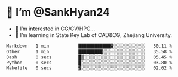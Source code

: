 # 👋 I’m @SankHyan24

- 👀 I’m interested in CG/CV/HPC...
- 🌱 I’m learning in State Key Lab of CAD&CG, Zhejiang University.

<!---
SankHyan24/SankHyan24 is a ✨ special ✨ repository because its `README.md` (this file) appears on your GitHub profile.
You can click the Preview link to take a look at your changes.
--->
<!--START_SECTION:waka-->

```txt
Markdown   1 min           ████████████▓░░░░░░░░░░░░   50.11 %
Other      1 min           █████████░░░░░░░░░░░░░░░░   35.58 %
Bash       0 secs          █▒░░░░░░░░░░░░░░░░░░░░░░░   05.45 %
Python     0 secs          █░░░░░░░░░░░░░░░░░░░░░░░░   03.80 %
Makefile   0 secs          ▓░░░░░░░░░░░░░░░░░░░░░░░░   02.62 %
```

<!--END_SECTION:waka-->
